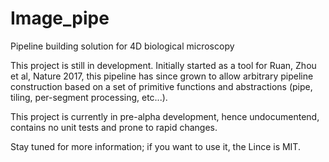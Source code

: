 # Image_pipe
Pipeline building solution for 4D biological microscopy

This project is still in development. Initially started as a tool for Ruan, Zhou et al, Nature 2017, this pipeline has since grown to allow arbitrary pipeline construction based on a set of primitive functions and abstractions (pipe, tiling, per-segment processing, etc...).

This project is currently in pre-alpha development, hence undocumentend, contains no unit tests and prone to rapid changes.

Stay tuned for more information; if you want to use it, the Lince is MIT. 
